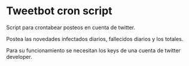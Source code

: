 # Tweetbot cron script

Script para crontabear posteos en cuenta de twitter.

Postea las novedades infectados diarios, fallecidos diarios y los totales.

Para su funcionamiento se necesitan los keys de una cuenta de twitter developer.
